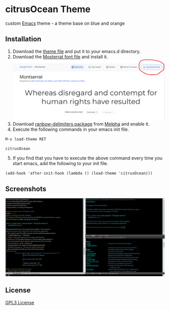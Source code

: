 # citrusOcean Theme
custom [Emacs](https://www.gnu.org/software/emacs/) theme - a theme base on blue and orange

## Installation
1. Download the <a id="raw-url" href="https://github.com/huanginch/citrusOcean/blob/master/citrusOcean-theme.el">theme file</a> and put it to your emacs.d directory.
2. Download the [Mosterrat font file](https://fonts.google.com/specimen/Montserrat?query=Mon&preview.text=Mo&preview.text_type=custom) and install it.
  ![](./img/download-font.png)
3. Download [ranbow-delimiters package](https://github.com/Fanael/rainbow-delimiters) from [Melpha](https://melpa.org/#/rainbow-delimiters) and enable it.
4. Execute the following commands in your emacs init file.
  ```elisp
  M-x load-theme RET
  ```
  ```elisp
  citrusOcean
  ```
5. If you find that you have to execute the above command every time you start emacs, add the following to your init file.
  ```elisp
  (add-hook 'after-init-hook (lambda () (load-theme 'citrusOcean)))
  ```
## Screenshots
![screenshot](./img/citrusOcean-bis.png)

## License
[GPL3 License](./LICENSE)
